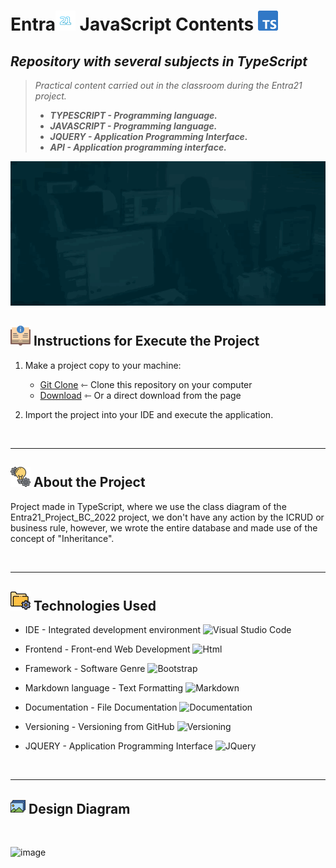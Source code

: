 # Entra![](/icons/entra21numero.png) JavaScript Contents ![](/icons/typescript.png) 

## _Repository with several subjects in TypeScript_

> _Practical content carried out in the classroom during the Entra21 project._
>
> - **_TYPESCRIPT - Programming language._**
> - **_JAVASCRIPT - Programming language._**
> - **_JQUERY - Application Programming Interface._**
> - **_API - Application programming interface._**

![Gif Entra21](https://raw.githubusercontent.com/seiler-emerson/Entra21_Logica_Java_2022/main/gif/entra21.gif)


## ![](./Icons/instrucoes.png) Instructions for Execute the Project 

1. Make a project copy to your machine: 
    - [Git Clone](https://github.com/ArthurEstevan/Entra21_Project_TypeScript_2022) ⇽ Clone this repository on your computer
    - [Download](https://github.com/ArthurEstevan/Entra21_Project_TypeScript_2022/archive/refs/heads/main.zip) ⇽ Or a direct download from the page 

2. Import the project into your IDE and execute the application.


<br>
    
---

## ![](/icons/icon_conceito.png) About the Project

Project made in TypeScript, where we use the class diagram of the Entra21_Project_BC_2022 project, we don't have any action by the ICRUD or business rule, however, we wrote the entire database and made use of the concept of "Inheritance".

<br>

---

## ![](./Icons/configuracoes.png) Technologies Used

- IDE - Integrated development environment 
![Visual Studio Code](https://img.shields.io/badge/Visual%20Studio%20Code-black?style=for-the-badge&logo=visual-studio-code&logoColor=007ACC)&nbsp;

- Frontend - Front-end Web Development 
![Html](https://img.shields.io/badge/Html-black?style=for-the-badge&logo=html5&logoColor=#E34F26) 

- Framework - Software Genre
![Bootstrap](https://img.shields.io/badge/Bootstrap-black?style=for-the-badge&logo=bootstrap&logoColor=#7952B3) 

- Markdown language - Text Formatting 
![Markdown](https://img.shields.io/badge/Markdown-black?style=for-the-badge&logo=markdown&logoColor=#000000)

- Documentation - File Documentation
![Documentation](https://img.shields.io/badge/Documentation-black?style=for-the-badge&logo=academia&logoColor=#41454A)

- Versioning - Versioning from GitHub
![Versioning](https://img.shields.io/badge/Versioning-black?style=for-the-badge&logo=git&logoColor=#F05032)

- JQUERY - Application Programming Interface
![JQuery](https://img.shields.io/badge/JQuery-black?style=for-the-badge&logo=jQuery&logoColor=007ACC)


<br>

---

## ![](/icons/arquivos-de-imagem.png) Design Diagram

<br>

![image](/Assets/Trabalho%20Entra21%20-%20P%C3%A1gina%201.jpeg)
